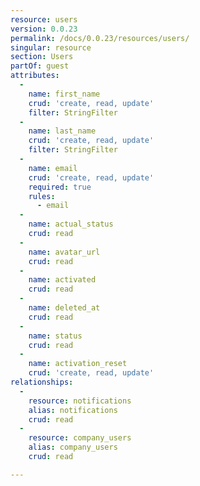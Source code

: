 ```yaml
---
resource: users
version: 0.0.23
permalink: /docs/0.0.23/resources/users/
singular: resource
section: Users
partOf: guest
attributes:
  -
    name: first_name
    crud: 'create, read, update'
    filter: StringFilter
  -
    name: last_name
    crud: 'create, read, update'
    filter: StringFilter
  -
    name: email
    crud: 'create, read, update'
    required: true
    rules:
      - email
  -
    name: actual_status
    crud: read
  -
    name: avatar_url
    crud: read
  -
    name: activated
    crud: read
  -
    name: deleted_at
    crud: read
  -
    name: status
    crud: read
  -
    name: activation_reset
    crud: 'create, read, update'
relationships:
  -
    resource: notifications
    alias: notifications
    crud: read
  -
    resource: company_users
    alias: company_users
    crud: read

---
```

